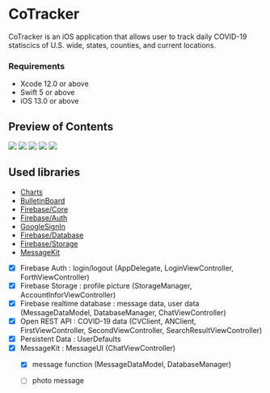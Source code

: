 # CoTracker

CoTracker is an iOS application that allows user to track daily COVID-19 statiscics of U.S. wide, states, counties, and current locations. 

### Requirements

* Xcode 12.0 or above
* Swift 5 or above
* iOS 13.0 or above

## Preview of Contents

![ ](https://imgur.com/0kz2fPy "")
![ ](https://imgur.com/gChzZ5w "")
![ ](https://imgur.com/VGociE1 "")
![ ](https://imgur.com/y8sIFbR "")
![ ](https://imgur.com/WHL4O4R "")

## Used libraries

* [Charts](https://cocoapods.org/pods/charts)
* [BulletinBoard](https://cocoapods.org/pods/BulletinBoard)
* [Firebase/Core](https://cocoapods.org/pods/FirebaseCore)
* [Firebase/Auth](https://cocoapods.org/pods/FirebaseAuth)
* [GoogleSignIn](https://cocoapods.org/pods/GoogleSignIn)
* [Firebase/Database](https://cocoapods.org/pods/FirebaseDatabase)
* [Firebase/Storage](https://cocoapods.org/pods/FirebaseStorage)
* [MessageKit](https://cocoapods.org/pods/MessageKit)


- [x] Firebase Auth : login/logout (AppDelegate, LoginViewController, ForthViewController)
- [x] Firebase Storage : profile picture (StorageManager, AccountInforViewController)
- [x] Firebase realtime database : message data, user data (MessageDataModel, DatabaseManager, ChatViewController)
- [x] Open REST API : COVID-19 data (CVClient, ANClient, FirstViewController, SecondViewController, SearchResultViewController)
- [x] Persistent Data : UserDefaults 
- [x] MessageKit : MessageUI (ChatViewController)
    - [x] message function (MessageDataModel, DatabaseManager)
    - [ ] photo message


